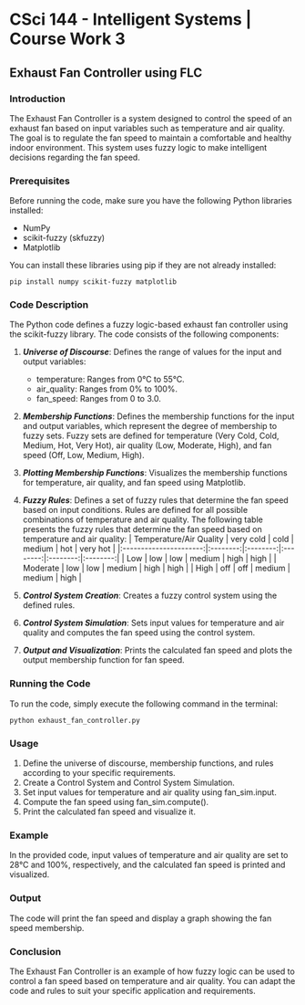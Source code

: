 # CSci 144 - Intelligent Systems | Course Work 3

## Exhaust Fan Controller using FLC

### Introduction
The Exhaust Fan Controller is a system designed to control the speed of an exhaust fan based on input variables such as temperature and air quality. The goal is to regulate the fan speed to maintain a comfortable and healthy indoor environment. This system uses fuzzy logic to make intelligent decisions regarding the fan speed.

### Prerequisites
Before running the code, make sure you have the following Python libraries installed:

- NumPy
- scikit-fuzzy (skfuzzy)
- Matplotlib

You can install these libraries using pip if they are not already installed:

```
pip install numpy scikit-fuzzy matplotlib
```

### Code Description
The Python code defines a fuzzy logic-based exhaust fan controller using the scikit-fuzzy library. The code consists of the following components:
1. ***Universe of Discourse***: Defines the range of values for the input and output variables:
    - temperature: Ranges from 0°C to 55°C.
    - air_quality: Ranges from 0% to 100%.
    - fan_speed: Ranges from 0 to 3.0.

2. ***Membership Functions***: Defines the membership functions for the input and output variables, which represent the degree of membership to fuzzy sets. Fuzzy sets are defined for temperature (Very Cold, Cold, Medium, Hot, Very Hot), air quality (Low, Moderate, High), and fan speed (Off, Low, Medium, High).

3. ***Plotting Membership Functions***: Visualizes the membership functions for temperature, air quality, and fan speed using Matplotlib.

4. ***Fuzzy Rules***: Defines a set of fuzzy rules that determine the fan speed based on input conditions. Rules are defined for all possible combinations of temperature and air quality.
The following table presents the fuzzy rules that determine the fan speed based on temperature and air quality:
| Temperature/Air Quality | very cold | cold | medium | hot | very hot |
|:----------------------:|:--------:|:--------:|:--------:|:--------:|:--------:|
|         Low         |   low  |   low  |   medium  | high | high |
|        Moderate     |   low  |   low  |   medium  | high | high |
|         High        |   off  |   off  |   medium  | medium | high |

5. ***Control System Creation***: Creates a fuzzy control system using the defined rules.

6. ***Control System Simulation***: Sets input values for temperature and air quality and computes the fan speed using the control system.

7. ***Output and Visualization***: Prints the calculated fan speed and plots the output membership function for fan speed.

### Running the Code
To run the code, simply execute the following command in the terminal:

```
python exhaust_fan_controller.py
```

### Usage
1. Define the universe of discourse, membership functions, and rules according to your specific requirements.
2. Create a Control System and Control System Simulation.
3. Set input values for temperature and air quality using fan_sim.input.
4. Compute the fan speed using fan_sim.compute().
5. Print the calculated fan speed and visualize it.

### Example
In the provided code, input values of temperature and air quality are set to 28°C and 100%, respectively, and the calculated fan speed is printed and visualized.

### Output
The code will print the fan speed and display a graph showing the fan speed membership.

### Conclusion
The Exhaust Fan Controller is an example of how fuzzy logic can be used to control a fan speed based on temperature and air quality. You can adapt the code and rules to suit your specific application and requirements.